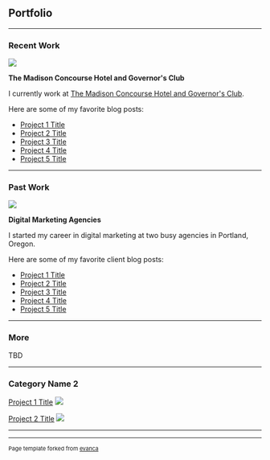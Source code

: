 ## Portfolio

---

### Recent Work 

<img src="images/dummy_thumbnail.jpg?raw=true"/>

**The Madison Concourse Hotel and Governor's Club**

I currently work at [The Madison Concourse Hotel and Governor's Club](https://www.concoursehotel.com/).

Here are some of my favorite blog posts:

- [Project 1 Title](http://example.com/)
- [Project 2 Title](http://example.com/)
- [Project 3 Title](http://example.com/)
- [Project 4 Title](http://example.com/)
- [Project 5 Title](http://example.com/)

---

### Past Work

<img src="images/dummy_thumbnail.jpg?raw=true"/>

**Digital Marketing Agencies**

I started my career in digital marketing at two busy agencies in Portland, Oregon.

Here are some of my favorite client blog posts:

- [Project 1 Title](http://example.com/)
- [Project 2 Title](http://example.com/)
- [Project 3 Title](http://example.com/)
- [Project 4 Title](http://example.com/)
- [Project 5 Title](http://example.com/)

---

### More 

TBD

---

### Category Name 2

[Project 1 Title](/sample_page)
<img src="images/dummy_thumbnail.jpg?raw=true"/>

[Project 2 Title](/pdf/sample_presentation.pdf)
<img src="images/dummy_thumbnail.jpg?raw=true"/>

---




---
<p style="font-size:11px">Page template forked from <a href="https://github.com/evanca/quick-portfolio">evanca</a></p>
<!-- Remove above link if you don't want to attibute -->
